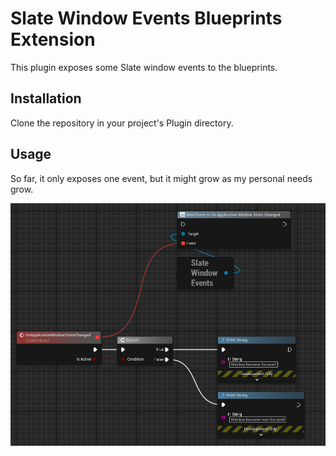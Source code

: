 ﻿# Slate Window Events Blueprints Extension

This plugin exposes some Slate window events to the blueprints.

## Installation

Clone the repository in your project's Plugin directory.

## Usage

So far, it only exposes one event, but it might grow as my personal needs grow.

<img src="Docs/slatewineventbpext_api.png" alt="Docs/slatewineventbpext_api.png">
